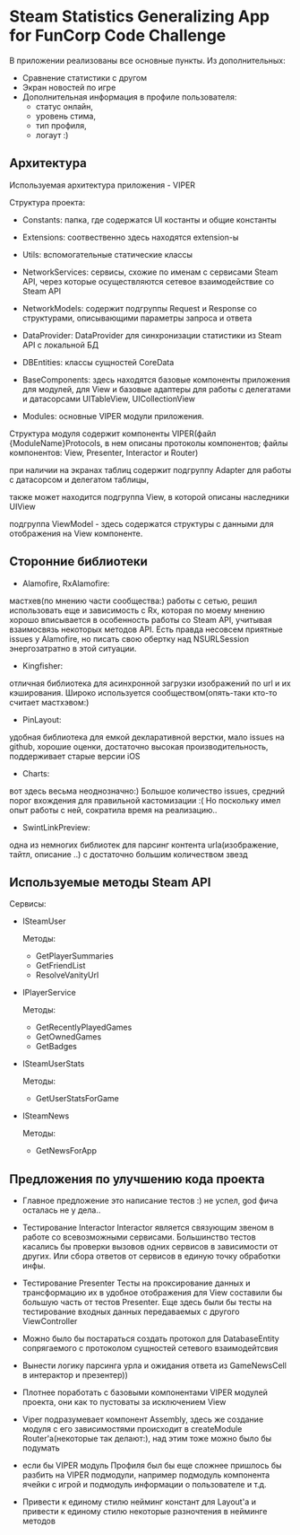 # Steam Statistics Generalizing App for FunCorp Code Challenge

В приложении реализованы все основные пункты.
Из дополнительных:
- Сравнение статистики с другом
- Экран новостей по игре
- Дополнительная информация в профиле пользователя: 
  - статус онлайн, 
  - уровень стима,
  - тип профиля, 
  - логаут :)

## Архитектура

Используемая архитектура приложения - VIPER

Структура проекта:

- Constants: папка, где содержатся UI костанты и общие константы 
- Extensions: соотвественно здесь находятся extension-ы
- Utils: вспомогательные статические классы
- NetworkServices: сервисы, схожие по именам с сервисами Steam API, через которые осуществляются сетевое взаимодействие со Steam API
- NetworkModels: содержит подгруппы Request и Response со структурами, описывающими параметры запроса и ответа
- DataProvider: DataProvider для синхронизации статистики из Steam API c локальной БД
- DBEntities: классы сущностей CoreData
- BaseComponents: здесь находятся базовые компоненты приложения для модулей, для View и базовые адаптеры для работы с делегатами и датасорсами UITableView, UICollectionView

- Modules: основные VIPER модули приложения. 

Структура модуля содержит компоненты VIPER(файл {ModuleName}Protocols, в нем описаны протоколы компонентов; файлы компонентов: View, Presenter, Interactor и Router)

при наличии на экранах таблиц содержит подгруппу Adapter для работы с датасорсом и делегатом таблицы, 

также может находится подгруппа View, в которой описаны наследники UIView 

подгруппа ViewModel - здесь содержатся структуры с данными для отображения на View компоненте.


## Сторонние библиотеки

- Alamofire, RxAlamofire: 

мастхев(по мнению части сообщества:) работы с сетью, решил использовать еще и 
зависимость с Rx, которая по моему мнению хорошо вписывается в особенность работы со Steam API, учитывая взаимосвязь некоторых методов API. Есть правда несовсем приятные issues у Alamofire, но писать свою обертку над NSURLSession энергозатратно в этой ситуации.
- Kingfisher: 

отличная библиотека для асинхронной загрузки изображений по url и их кэширования. Широко используется сообществом(опять-таки кто-то считает мастхэвом:)
- PinLayout: 

удобная библиотека для емкой декларативной верстки, мало issues на github, хорошие оценки, достаточно высокая производительность, поддерживает старые версии iOS
- Charts: 

вот здесь весьма неоднозначно:) Большое количество issues, средний порог вхождения для правильной кастомизации :( Но поскольку имел опыт работы с ней, сократила время на реализацию..
- SwintLinkPreview: 

одна из немногих библиотек для парсинг контента urla(изображение, тайтл, описание ..) с достаточно большим количеством звезд

## Используемые методы Steam API

Сервисы:
- ISteamUser

  Методы:
  - GetPlayerSummaries
  - GetFriendList
  - ResolveVanityUrl
  
- IPlayerService

  Методы:
  - GetRecentlyPlayedGames
  - GetOwnedGames
  - GetBadges
  
- ISteamUserStats

  Методы:
  - GetUserStatsForGame
  
- ISteamNews

  Методы:
  - GetNewsForApp


## Предложения по улучшению кода проекта

 - Главное предложение это написание тестов :) не успел, god фича осталась не у дела..
 
  - Тестирование Interactor
  Interactor является связующим звеном в работе со всевозможными сервисами. 
  Большинство тестов касались бы проверки вызовов одних сервисов в зависимости от других. Или сбора ответов от сервисов в единую точку обработки инфы.
  - Тестирование Presenter
 Тесты на проксирование данных и трансформацию их в удобное отображения для View составили бы большую часть от тестов Presenter. Еще здесь были бы тесты на тестирование входных данных передаваемых с другого ViewController
 
 - Можно было бы постараться создать протокол для DatabaseEntity сопрягаемого с протоколом сущностей сетевого взаимодейтсвия
 
 - Вынести логику парсинга урла и ожидания ответа из GameNewsCell в интерактор и презентер)) 
 
 - Плотнее поработать с базовыми компонентами VIPER модулей проекта, они как то пустоваты за исключением View
 
 - Viper подразумевает компонент Assembly, здесь же создание модуля с его зависимостями происходит в createModule Router'a(некоторые так делают:), над этим тоже можно было бы подумать
 
 - если бы VIPER модуль Профиля был бы еще сложнее пришлось бы разбить на VIPER подмодули, например подмодуль компонента ячейки с игрой и подмодуль информации о пользователе и т.д.
 
 - Привести к единому стилю нейминг констант для Layout'a и привести к единому стилю некоторые разночтения в нейминге методов
